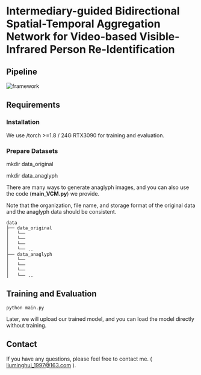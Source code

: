 # Intermediary-guided Bidirectional Spatial-Temporal Aggregation Network for Video-based Visible-Infrared Person Re-Identification

## Pipeline

![framework]()


## Requirements

### Installation

We use /torch >=1.8 / 24G  RTX3090 for training and evaluation.

### Prepare Datasets
mkdir data_original

mkdir data_anaglyph

There are many ways to generate anaglyph images, and you can also use the code (**main_VCM.py**) we provide.

Note that the organization, file name, and storage format of the original data and the anaglyph data should be consistent.

```
data
├── data_original
│   └── 
│   └── 
│   └── 
│   └── ..
├── data_anaglyph
│   └── 
│   └── 
│   └── 
│   └── ..
```

## Training and Evaluation

```shell
python main.py
```

Later, we will upload our trained model, and you can load the model directly without training.


## Contact

If you have any questions, please feel free to contact me. ( liuminghui_1997@163.com ).
